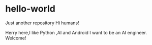 # hello-world
Just another repository
Hi  humans!

Herry here,I like Python ,AI  and Android
I want to be an AI engineer.
Welcome!
